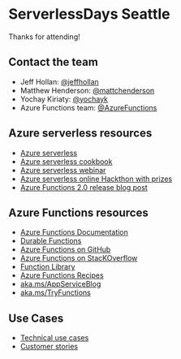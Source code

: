 # ServerlessDays Seattle

Thanks for attending!

## Contact the team

* Jeff Hollan: [@jeffhollan](https://twitter.com/jeffhollan)
* Matthew Henderson: [@mattchenderson](https://twitter.com/mattchenderson)
* Yochay Kiriaty: [@yochayk](https://twitter.com/yochayk)
* Azure Functions team: [@AzureFunctions](https://twitter.com/AzureFunctions)

## Azure serverless resources

* [Azure serverless](https://azure.microsoft.com/en-us/overview/serverless-computing)
* [Azure serverless cookbook](https://azure.microsoft.com/en-us/resources/azure-serverless-computing-cookbook/)
* [Azure serverless webinar](https://info.microsoft.com/ww-landing-build-event-driven-apps-with-serverless-ondemand.html)
* [Azure serverless online Hackthon with prizes](https://azurehacks.devpost.com/)
* [Azure Functions 2.0 release blog post](https://azure.microsoft.com/en-us/blog/introducing-azure-functions-2-0/)

## Azure Functions resources
* [Azure Functions Documentation](https://docs.microsoft.com/azure/azure-functions) 
* [Durable Functions](https://docs.microsoft.com/en-us/azure/azure-functions/durable-functions-overview)
* [Azure Functions on GitHub](https://github.com/Azure/Azure-Functions)
* [Azure Functions on StacKOverflow](https://stackoverflow.com/questions/tagged/azure-functions) 
* [Function Library](https://serverlesslibrary.net/)
* [Azure Functions Recipes](https://docs.microsoft.com/sandbox/functions-recipes)
* [aka.ms/AppServiceBlog](https://aka.ms/AppServiceBlog)
* [aka.ms/TryFunctions](https://aka.ms/TryFunctions)

## Use Cases
* [Technical use cases](https://microsoft.github.io/techcasestudies/#technology=Azure%20Functions&sortBy=featured)
* [Customer stories](https://azure.microsoft.com/en-us/case-studies/?service=functions)